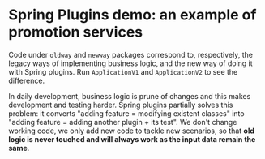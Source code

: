 # Spring Plugins demo: an example of promotion services

Code under `oldway` and `newway` packages correspond to, respectively, the legacy ways of implementing business logic, and the new way of doing it with Spring plugins. Run `ApplicationV1` and `ApplicationV2` to see the difference.  

In daily development, business logic is prune of changes and this makes development and testing harder. Spring plugins partially solves this problem: it converts "adding feature = modifying existent classes" into "adding feature = adding another plugin + its test". We don't change working code, we only add new code to tackle new scenarios, so that **old logic is never touched and will always work as the input data remain the same**. 

